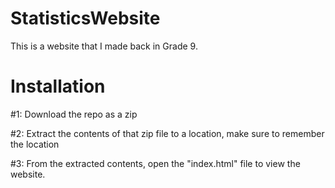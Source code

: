 # StatisticsWebsite

This is a website that I made back in Grade 9.


# Installation

#1: Download the repo as a zip

#2: Extract the contents of that zip file to a location, make sure to remember the location

#3: From the extracted contents, open the "index.html" file to view the website.
